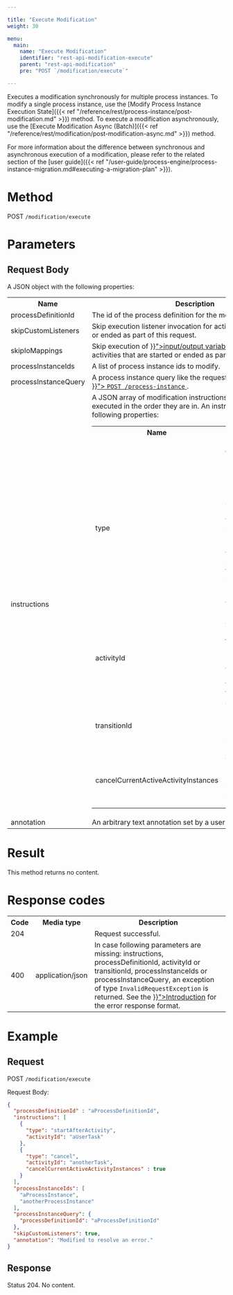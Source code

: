 ```yaml
---

title: "Execute Modification"
weight: 30

menu:
  main:
    name: "Execute Modification"
    identifier: "rest-api-modification-execute"
    parent: "rest-api-modification"
    pre: "POST `/modification/execute`"

---
```


Executes a modification synchronously for multiple process instances. 
To modify a single process instance, use the [Modify Process Instance Execution State]({{< ref "/reference/rest/process-instance/post-modification.md" >}}) method.
To execute a modification asynchronously, use the [Execute Modification Async (Batch)]({{< ref "/reference/rest/modification/post-modification-async.md" >}}) method.

For more information about the difference between synchronous and
asynchronous execution of a modification, please refer to the related
section of the [user guide]({{< ref "/user-guide/process-engine/process-instance-migration.md#executing-a-migration-plan" >}}).


# Method

POST `/modification/execute`


# Parameters

## Request Body

A JSON object with the following properties:

<table class="table table-striped">
  <tr>
    <th>Name</th>
    <th>Description</th>
  </tr>
  <tr>
    <td>processDefinitionId</td>
    <td>The id of the process definition for the modification</td>
  </tr>
  <tr>
    <td>skipCustomListeners</td>
    <td>Skip execution listener invocation for activities that are started or ended as part of this request.</td>
  </tr>
  <tr>
    <td>skipIoMappings</td>
    <td>Skip execution of <a href="{{< ref "/user-guide/process-engine/variables.md#input-output-variable-mapping" >}}">input/output variable mappings</a> for activities that are started or ended as part of this request.</td>
  </tr>
  <tr>
    <td>processInstanceIds</td>
    <td>A list of process instance ids to modify.</td>
  </tr>
  <tr>
    <td>processInstanceQuery</td>
    <td>
      A process instance query like the request body described by
      <a href="{{< ref "/reference/rest/process-instance/post-query.md#request-body" >}}">
        <code>POST /process-instance</code>
      </a>.
    </td>
  <tr>
    <td>instructions</td>
    <td>
        A JSON array of modification instructions. The instructions are executed in the order they are in. An instruction may have the following properties:
      <table class="table table-striped">
        <tr>
          <th>Name</th>
          <th>Description</th>
        </tr>
        <tr>
          <td>type</td>
          <td><b>Mandatory.</b> One of the following values: <code>cancel</code>, <code>startBeforeActivity</code>, <code>startAfterActivity</code>, <code>startTransition</code>. A <code>startBeforeActivity</code> and <code>cancel</code> instructions request to enter a given activity. A <code>startAfterActivity</code> instruction requests to execute the single outgoing sequence flow of a given activity. A <code>startTransition</code> instruction requests to execute a specific sequence flow.</td>
        </tr>
        <tr>
          <td>activityId</td>
          <td><b>Can be used with instructions of types <code>startBeforeActivity</code>, <code>startAfterActivity</code>, and <code>cancel</code>.</b> Specifies the activity the instruction targets.</td>
        </tr>
        <tr>
          <td>transitionId</td>
          <td><b>Can be used with instructions of type <code>startTransition</code></b>. Specifies the sequence flow to start.</td>
        </tr>
        <tr>
          <td>cancelCurrentActiveActivityInstances</td>
          <td><b>Can be used with instructions of type <code>cancel</code></b>. Prevents the deletion of new created activity instances.</td>
        </tr>
      </table>
    </td>
  </tr>
  <tr>
    <td>annotation</td>
    <td>An arbitrary text annotation set by a user for auditing reasons.</td>
  </tr>

</table>



# Result

This method returns no content.

# Response codes

<table class="table table-striped">
  <tr>
    <th>Code</th>
    <th>Media type</th>
    <th>Description</th>
  </tr>
  <tr>
    <td>204</td>
    <td></td>
    <td>Request successful.</td>
  </tr>
  <tr>
    <td>400</td>
    <td>application/json</td>
    <td>
      In case following parameters are missing: instructions, processDefinitionId, activityId or transitionId, processInstanceIds or processInstanceQuery, an exception of type <code>InvalidRequestException</code> is returned. See the <a href="{{< ref "/reference/rest/overview/_index.md#error-handling" >}}">Introduction</a> for the error response format.
    </td>
  </tr>
</table>


# Example

## Request

POST `/modification/execute`

Request Body:

```json
{
  "processDefinitionId" : "aProcessDefinitionId",
  "instructions": [
    {
      "type": "startAfterActivity",
      "activityId": "aUserTask"
    },
    {
      "type": "cancel",
      "activityId": "anotherTask",
      "cancelCurrentActiveActivityInstances" : true
    }
  ],
  "processInstanceIds": [
    "aProcessInstance",
    "anotherProcessInstance"
  ],
  "processInstanceQuery": {
    "processDefinitionId": "aProcessDefinitionId"
  },
  "skipCustomListeners": true,
  "annotation": "Modified to resolve an error."
}
```

## Response

Status 204. No content.

